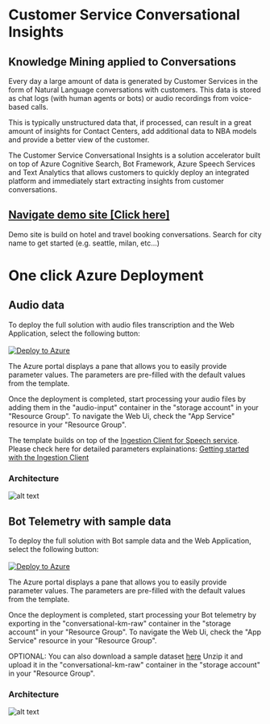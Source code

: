 # Customer Service Conversational Insights

## Knowledge Mining applied to Conversations

Every day a large amount of data is generated by Customer Services in the form of Natural Language conversations with customers. This data is stored as chat logs (with human agents or bots) or audio recordings from voice-based calls.

This is typically unstructured data that, if processed, can result in a great amount of insights for Contact Centers, add additional data to NBA models and provide a better view of the customer.

The Customer Service Conversational Insights is a solution accelerator built on top of Azure Cognitive Search, Bot Framework, Azure Speech Services and Text Analytics that allows customers to quickly deploy an integrated platform and immediately start extracting insights from customer conversations.

## [Navigate demo site [Click here]](https://conversationalkm.azurewebsites.net/)
Demo site is build on hotel and travel booking conversations. Search for city name to get started (e.g. seattle, milan, etc...)

# One click Azure Deployment
## Audio data
To deploy the full solution with audio files transcription and the Web Application, select the following button:
<br>
<br>
[![Deploy to Azure](https://aka.ms/deploytoazurebutton)](https://portal.azure.com/#create/Microsoft.Template/uri/https%3A%2F%2Fraw.githubusercontent.com%2Fdojodemos%2FCustomer-Service-Conversational-Insights%2Fmaster%2Finfrastructure%2FARM%2Faudio-template.json)

The Azure portal displays a pane that allows you to easily provide parameter values. The parameters are pre-filled with the default values from the template.

Once the deployment is completed, start processing your audio files by adding them in the "audio-input" container in the "storage account" in your "Resource Group". 
To navigate the Web Ui, check the "App Service" resource in your "Resource Group".


The template builds on top of the [Ingestion Client for Speech service](https://docs.microsoft.com/en-us/azure/cognitive-services/speech-service/ingestion-client).
Please check here for detailed parameters explainations: [Getting started with the Ingestion Client](https://github.com/Azure-Samples/cognitive-services-speech-sdk/blob/master/samples/ingestion/ingestion-client/Setup/guide.md)

### Architecture
![alt text](images/audio-architecture.png "Conversational Knowledge Mining Architecture")

## Bot Telemetry with sample data
To deploy the full solution with Bot sample data and the Web Application, select the following button:
<br>
<br>
[![Deploy to Azure](https://aka.ms/deploytoazurebutton)](https://portal.azure.com/#create/Microsoft.Template/uri/https%3A%2F%2Fraw.githubusercontent.com%2Fmicrosoft%2FCustomer-Service-Conversational-Insights%2Fmaster%2Finfrastructure%2FARM%2Ftemplate.json)

The Azure portal displays a pane that allows you to easily provide parameter values. The parameters are pre-filled with the default values from the template.

Once the deployment is completed, start processing your Bot telemetry by exporting in the "conversational-km-raw" container in the "storage account" in your "Resource Group". 
To navigate the Web Ui, check the "App Service" resource in your "Resource Group".

OPTIONAL:
You can also download a sample dataset [here](https://csciblob.blob.core.windows.net/deploy/sample-data-unprocessed.zip)
Unzip it and upload it in the "conversational-km-raw" container in the "storage account" in your "Resource Group".

### Architecture
![alt text](images/chat-architecture.png "Conversational Knowledge Mining Architecture")

